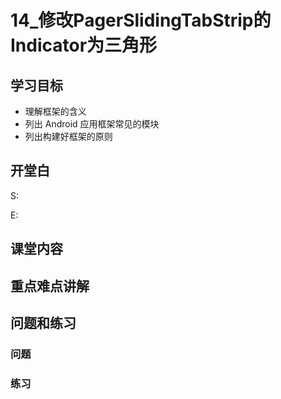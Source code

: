 # 14_修改PagerSlidingTabStrip的Indicator为三角形
## 学习目标
- 理解框架的含义
- 列出 Android 应用框架常见的模块
- 列出构建好框架的原则

## 开堂白
S:

E:

## 课堂内容

## 重点难点讲解

## 问题和练习
### 问题

### 练习
